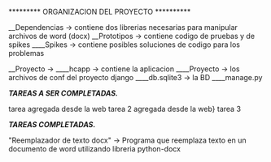 
********* ORGANIZACION DEL PROYECTO **********

__Dependencias -> contiene dos librerias necesarias para manipular archivos de word (docx)
__Prototipos -> contiene codigo de pruebas y de spikes
____Spikes -> contiene posibles soluciones de codigo para los problemas

__Proyecto ->
____hcapp -> contiene la aplicacion
____Proyecto -> los archivos de conf del proyecto django
____db.sqlite3 -> la BD 
____manage.py







_________TAREAS A SER COMPLETADAS._________


tarea agregada desde la web
tarea 2 agregada desde la web}
tarea 3



_________TAREAS COMPLETADAS._________

"Reemplazador de texto docx" -> Programa que reemplaza texto en un documento de word
utilizando libreria python-docx


